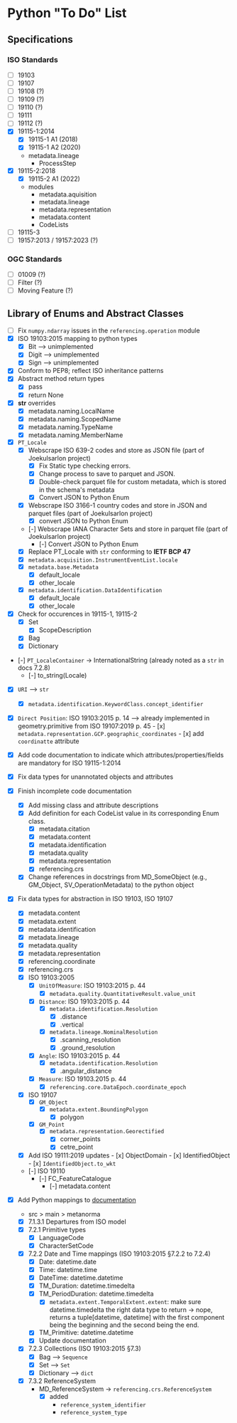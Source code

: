 # Python "To Do" List
## Specifications
### ISO Standards
- [ ] 19103
- [ ] 19107
- [ ] 19108 (?)
- [ ] 19109 (?)
- [ ] 19110 (?)
- [ ] 19111
- [ ] 19112 (?)
- [x] 19115-1:2014
    - [x] 19115-1 A1 (2018)
    - [x] 19115-1 A2 (2020)
    - metadata.lineage
        - ProcessStep
- [x] 19115-2:2018
    - [x] 19115-2 A1 (2022)
    - modules
        - metadata.aquisition
        - metadata.lineage
        - metadata.representation
        - metadata.content
        - CodeLists
- [ ] 19115-3
- [ ] 19157:2013 / 19157:2023 (?)
### OGC Standards
- [ ] 01009 (?)
- [ ] Filter (?)
- [ ] Moving Feature (?)

## Library of Enums and Abstract Classes
- [ ] Fix `numpy.ndarray` issues in the `referencing.operation` module
- [x] ISO 19103:2015 mapping to python types
    - [x] Bit --> unimplemented
    - [x] Digit --> unimplemented
    - [x] Sign --> unimplemented
- [x] Conform to PEP8; reflect ISO inheritance patterns
- [x] Abstract method return types
    - [x] pass
    - [x] return None
- [x] __str__ overrides
    - [x] metadata.naming.LocalName
    - [x] metadata.naming.ScopedName
    - [x] metadata.naming.TypeName
    - [x] metadata.naming.MemberName
- [x] `PT_Locale`
    - [x] Webscrape ISO 639-2 codes and store as JSON file (part of Joekulsarlon project)
        - [x] Fix Static type checking errors.
        - [x] Change process to save to parquet and JSON.
        - [x] Double-check parquet file for custom metadata, which is stored in the schema's metadata
        - [x] Convert JSON to Python Enum
    - [x] Webscrape ISO 3166-1 country codes and store in JSON and parquet files (part of Joekulsarlon project)
        - [x] convert JSON to Python Enum
    - [-] Webscrape IANA Character Sets and store in parquet file (part of Joekulsarlon project)
        - [-] Convert JSON to Python Enum
    - [x] Replace PT_Locale with `str` conforming to **IETF BCP 47**
    - [x] `metadata.acquisition.InstrumentEventList.locale`
    - [x] `metadata.base.Metadata`
        - [x] default_locale
        - [x] other_locale
    - [x] `metadata.identification.DataIdentification`
        - [x] default_locale
        - [x] other_locale
- [x] Check for occurences in 19115-1, 19115-2
    - [x] Set
        - [x] ScopeDescription
    - [x] Bag
    - [x] Dictionary
- [-] `PT_LocaleContainer` -> InternationalString (already noted as a `str` in docs 7.2.8)
    - [-] to_string(Locale)
- [x] `URI` --> `str`
    - [x] `metadata.identification.KeywordClass.concept_identifier`
- [x] `Direct Position`: ISO 19103:2015 p. 14 --> already implemented in geometry.primitive from ISO 19107:2019 p. 45
        - [x] `metadata.representation.GCP.geographic_coordinates`
        - [x] add `coordinatte` attribute
- [x] Add code documentation to indicate which attributes/properties/fields are mandatory for ISO 19115-1:2014
- [x] Fix data types for unannotated objects and attributes
- [X] Finish incomplete code documentation
    - [x] Add missing class and attribute descriptions
    - [x] Add definition for each CodeList value in its corresponding Enum class.
        - [x] metadata.citation
        - [x] metadata.content
        - [x] metadata.identification
        - [x] metadata.quality
        - [x] metadata.representation
        - [x] referencing.crs
    - [X] Change references in docstrings from MD_SomeObject (e.g., GM_Object, SV_OperationMetadata) to the python object
- [x] Fix data types for abstraction in ISO 19103, ISO 19107
    - [x] metadata.content
    - [x] metadata.extent
    - [x] metadata.identification
    - [x] metadata.lineage
    - [x] metadata.quality
    - [x] metadata.representation
    - [x] referencing.coordinate
    - [x] referencing.crs
    - [x] ISO 19103:2005
        - [x] `UnitOfMeasure`: ISO 19103:2015 p. 44
            - [x] `metadata.quality.QuantitativeResult.value_unit`
        - [x] `Distance`: ISO 19103:2015 p. 44
            - [x] `metadata.identification.Resolution`
                - [x] .distance
                - [x] .vertical
            - [x] `metadata.lineage.NominalResolution`
                - [x] .scanning_resolution
                - [x] .ground_resolution
        - [x] `Angle`: ISO 19103:2015 p. 44
            - [x] `metadata.identification.Resolution`
                - [x] .angular_distance
        - [x] `Measure`: ISO 19103.2015 p. 44
            - [x] `referencing.core.DataEpoch.coordinate_epoch`
    - [x] ISO 19107
        - [x] `GM_Object`
            - [x] `metadata.extent.BoundingPolygon`
                - [x] polygon
        - [x] `GM_Point`
            - [x] `metadata.representation.Georectified`
                - [x] corner_points
                - [x] cetre_point
    - [x] Add ISO 19111:2019 updates
            - [x] ObjectDomain
            - [x] IdentifiedObject
            - [x] `IdentifiedObject.to_wkt`
    - [-] ISO 19110
        - [-] FC_FeatureCatalogue
            - [-] metadata.content

- [x] Add Python mappings to [documentation](https://www.metanorma.org/author/ogc/)
    - src > main > metanorma
    - [x] 7.1.3.1 Departures from ISO model
    - [x] 7.2.1 Primitive types
        - [x] LanguageCode
        - [x] CharacterSetCode
    - [x] 7.2.2 Date and Time mappings (ISO 19103:2015 §7.2.2 to 7.2.4)
        - [x] Date: datetime.date
        - [x] Time: datetime.time
        - [x] DateTime: datetime.datetime
        - [x] TM_Duration: datetime.timedelta
        - [x] TM_PeriodDuration: datetime.timedelta
            - [x] `metadata.extent.TemporalExtent.extent`: make sure datetime.timedelta the right data type to return -> nope, returns a tuple[datetime, datetime] with the first component being the beginning and the second being the end.
        - [x] TM_Primitive: datetime.datetime
        - [x] Update documentation
    - [x] 7.2.3 Collections (ISO 19103:2015 §7.3)
        - [x] Bag --> `Sequence`
        - [x] Set --> `Set`
        - [x] Dictionary --> `dict`
    - [x] 7.3.2 ReferenceSystem
        - MD_ReferenceSystem -> `referencing.crs.ReferenceSystem`
            - [x] added
                - `reference_system_identifier`
                - `reference_system_type`
